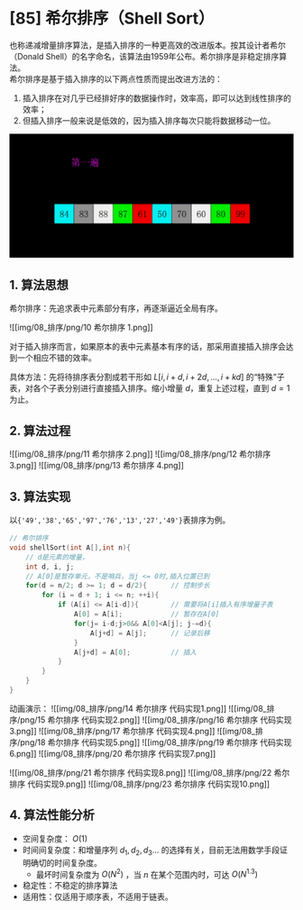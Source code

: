 # [85] 希尔排序（Shell Sort）
也称递减增量排序算法，是插入排序的一种更高效的改进版本。按其设计者希尔（Donald Shell）的名字命名，该算法由1959年公布。希尔排序是非稳定排序算法。  
希尔排序是基于插入排序的以下两点性质而提出改进方法的：  
1. 插入排序在对几乎已经排好序的数据操作时，效率高，即可以达到线性排序的效率；
2. 但插入排序一般来说是低效的，因为插入排序每次只能将数据移动一位。

![](img/08_排序/shell_sort.gif)

## 1. 算法思想
希尔排序：先追求表中元素部分有序，再逐渐逼近全局有序。

![[img/08_排序/png/10 希尔排序 1.png]]

对于插入排序而言，如果原本的表中元素基本有序的话，那采用直接插入排序会达到一个相应不错的效率。  

具体方法：先将待排序表分割成若干形如 $L[ i, i + d, i + 2d,…, i + kd ]$ 的“特殊”⼦表，对各个⼦表分别进⾏直接插⼊排序。缩⼩增量 $d$，重复上述过程，直到 $d = 1$ 为⽌。

## 2. 算法过程

![[img/08_排序/png/11 希尔排序 2.png]]
![[img/08_排序/png/12 希尔排序 3.png]]
![[img/08_排序/png/13 希尔排序 4.png]]

## 3. 算法实现
以`{'49','38','65','97','76','13','27','49'}`表排序为例。
```c
// 希尔排序
void shellSort(int A[],int n){
    // d是元素的增量，
    int d, i, j;
    // A[0]是暂存单元，不是哨兵，当j <= 0时,插入位置已到
    for(d = n/2; d >= 1; d = d/2){      // 控制步长
        for (i = d + 1; i <= n; ++i){
            if (A[i] <= A[i-d]){        // 需要将A[i]插入有序增量子表
                A[0] = A[i];            // 暂存在A[0]
                for(j= i-d;j>0&& A[0]<A[j]; j-=d){
                    A[j+d] = A[j];      // 记录后移
                }
                A[j+d] = A[0];          // 插入
            }
        }
    }
}
```

动画演示：
![[img/08_排序/png/14 希尔排序 代码实现1.png]]
![[img/08_排序/png/15 希尔排序 代码实现2.png]]
![[img/08_排序/png/16 希尔排序 代码实现3.png]]
![[img/08_排序/png/17 希尔排序 代码实现4.png]]
![[img/08_排序/png/18 希尔排序 代码实现5.png]]
![[img/08_排序/png/19 希尔排序 代码实现6.png]]
![[img/08_排序/png/20 希尔排序 代码实现7.png]]

![[img/08_排序/png/21 希尔排序 代码实现8.png]]
![[img/08_排序/png/22 希尔排序 代码实现9.png]]
![[img/08_排序/png/23 希尔排序 代码实现10.png]]

## 4. 算法性能分析
- 空间复杂度： $O(1)$
- 时间间复杂度：和增量序列 $d_1, d_2, d_3…$ 的选择有关，⽬前⽆法⽤数学⼿段证明确切的时间复杂度。
  - 最坏时间复杂度为 $O(N^2)$ ，当 $n$ 在某个范围内时，可达 $O(N^{1.3})$
- 稳定性：不稳定的排序算法
- 适⽤性：仅适⽤于顺序表，不适⽤于链表。

